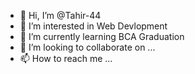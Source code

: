 - 👋 Hi, I’m @Tahir-44
- 👀 I’m interested in Web Devlopment
- 🌱 I’m currently learning BCA Graduation
- 💞️ I’m looking to collaborate on ...
- 📫 How to reach me ...

<!---
Tahir-44/Tahir-44 is a ✨ special ✨ repository because its `README.md` (this file) appears on your GitHub profile.
You can click the Preview link to take a look at your changes.
--->
